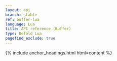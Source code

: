 ```yaml
---
layout: api
branch: stable
ref: buffer-lua
language: Lua
title: API reference (Buffer)
type: Defold Lua
pagefind_exclude: true
---
```

{% include anchor_headings.html html=content %}